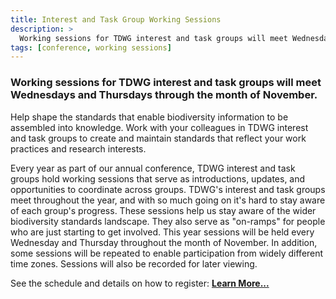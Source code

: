 ```yaml
---
title: Interest and Task Group Working Sessions
description: >
  Working sessions for TDWG interest and task groups will meet Wednesdays and Thursdays through the month of November.
tags: [conference, working sessions]
---
```


### Working sessions for TDWG interest and task groups will meet Wednesdays and Thursdays through the month of November.

Help shape the standards that enable biodiversity information to be assembled into knowledge. Work with your colleagues in TDWG interest and task groups to create and maintain standards that reflect your work practices and research interests.

Every year as part of our annual conference, TDWG interest and task groups hold working sessions that serve as introductions, updates, and opportunities to coordinate across groups. TDWG's interest and task groups meet throughout the year, and with so much going on it's hard to stay aware of each group's progress. These sessions help us stay aware of the wider biodiversity standards landscape. They also serve as "on-ramps" for people who are just starting to get involved. This year sessions will be held every Wednesday and Thursday throughout the month of November. In addition, some sessions will be repeated to enable participation from widely different time zones. Sessions will also be recorded for later viewing.

See the schedule and details on how to register: <b><a href="/conferences/2021/working-sessions/" class="btn btn-secondary">Learn More...</a></b>
